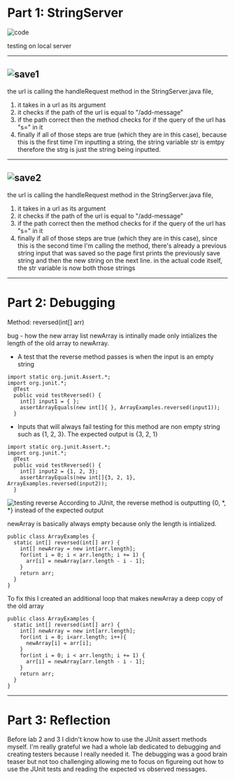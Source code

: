 # Part 1: StringServer
![code](https://user-images.githubusercontent.com/130100567/234160365-a9520742-a679-4d9a-b1c6-3f3d7185d2e4.png)

testing on local server

---
![save1](https://user-images.githubusercontent.com/130100567/234160408-a8621396-a71e-4e38-b1b3-c7641b2a8ecf.png)
---

the url is calling the handleRequest method in the StringServer.java file, 
1. it takes in a url as its argument 
2. it checks if the path of the url is equal to "/add-message"
3. if the path correct then the method checks for if the query of the url has "s=" in it 
4. finally if all of those steps are true (which they are in this case), 
because this is the first time I'm inputting a string, the string variable str is emtpy therefore the strg is just the string being inputted.

---
![save2](https://user-images.githubusercontent.com/130100567/234160423-515dc74f-fc0f-46a2-b79a-581f39d3599a.png)
---

the url is calling the handleRequest method in the StringServer.java file, 
1. it takes in a url as its argument 
2. it checks if the path of the url is equal to "/add-message"
3. if the path correct then the method checks for if the query of the url has "s=" in it 
4. finally if all of those steps are true (which they are in this case), 
since this is the second time I'm calling the method, there's already a previous string input that was saved so the page first prints the previously save string and then the new string on the next line. 
in the actual code itself, the str variable is now both those strings

---
# Part 2: Debugging
Method: reversed(int[] arr)

bug -  how the new array list newArray is intinally made only intializes the length of the old array to newArray.
- A test that the reverse method passes is when the input is an empty string
```
import static org.junit.Assert.*;
import org.junit.*;
  @Test
  public void testReversed() {
    int[] input1 = { };
    assertArrayEquals(new int[]{ }, ArrayExamples.reversed(input1));
  }
```
- Inputs that will always fail testing for this method are non empty string such as {1, 2, 3}. The expected output is {3, 2, 1}
```
import static org.junit.Assert.*;
import org.junit.*;
  @Test
  public void testReversed() {
    int[] input2 = {1, 2, 3};
    assertArrayEquals(new int[]{3, 2, 1}, ArrayExamples.reversed(input2));
  }
```
![testing reverse](https://user-images.githubusercontent.com/130100567/234168216-3f669de7-da28-496e-85b3-33d03e828f1f.png)
According to JUnit, the reverse method is outputting {0, *, *} instead of the expected output

newArray is basically always empty because only the length is intialized.
```
public class ArrayExamples {
  static int[] reversed(int[] arr) {
    int[] newArray = new int[arr.length];
    for(int i = 0; i < arr.length; i += 1) {
      arr[i] = newArray[arr.length - i - 1];
    }
    return arr;
  }
}
 ```

To fix this I created an additional loop that makes newArray a deep copy of the old array
```
public class ArrayExamples {
  static int[] reversed(int[] arr) {
    int[] newArray = new int[arr.length];
    for(int i = 0; i<arr.length; i++){
      newArray[i] = arr[i];
    }
    for(int i = 0; i < arr.length; i += 1) {
      arr[i] = newArray[arr.length - i - 1];
    }
    return arr;
  }
}
```

---
# Part 3: Reflection
Before lab 2 and 3 I didn't know how to use the JUnit assert methods myself. I'm really grateful we had a whole lab dedicated to debugging and creating testers because I really needed it. The debugging was a good brain teaser but not too challenging allowing me to focus on figureing out how to use the JUnit tests and reading the expected vs observed messages.

